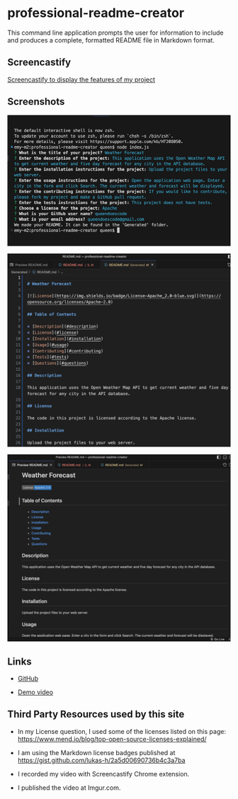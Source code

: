 # professional-readme-creator

This command line application prompts the user for information to include and produces a complete, formatted README file in Markdown format.

## Screencastify

[Screencastify to display the features of my project](https://imgur.com/IQhFCHe)

## Screenshots

![A screenshot of the README generator in use](./Screenshot%202023-07-28%20at%203.21.20%20PM.png)

![A screenshot of the generated README file](./Screenshot%202023-07-28%20at%203.21.55%20PM.png)

![A screenshot of the README file preview](./Screenshot%202023-07-28%20at%203.22.07%20PM.png)

## Links

* [GitHub](https://github.com/queendoescode/professional-readme-creator)

* [Demo video](https://imgur.com/IQhFCHe)

## Third Party Resources used by this site

* In my License question, I used some of the licenses listed on this page:
https://www.mend.io/blog/top-open-source-licenses-explained/

* I am using the Markdown license badges published at https://gist.github.com/lukas-h/2a5d00690736b4c3a7ba

* I recorded my video with Screencastify Chrome extension.

* I published the video at Imgur.com.
